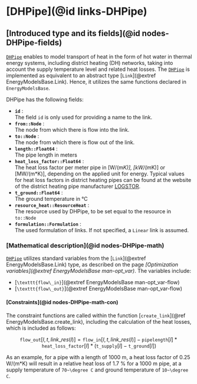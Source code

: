 # [DHPipe](@id links-DHPipe)

## [Introduced type and its fields](@id nodes-DHPipe-fields)

[`DHPipe`](@ref) enables to model transport of heat in the form of hot water in thermal energy systems, including district heating (DH) networks, taking into account the supply temperature level and related heat losses. The [`DHPipe`](@ref) is implemented as equivalent to an abstract type [`Link`](@extref EnergyModelsBase.Link). Hence, it utilizes the same functions declared in `EnergyModelsBase`.

DHPipe has the following fields:

- **`id`** :\
     The field `id` is only used for providing a name to the link.
- **`from::Node`** :\
     The node from which there is flow into the link.
- **`to::Node`** :\
     The node from which there is flow out of the link.
- **`length::Float64`** :\
    The pipe length in meters
- **`heat_loss_factor::Float64`** :\
    The heat loss factor per meter pipe in [W/(m*K)], [kW/(m*K)] or [MW/(m*K)], depending on the applied unit for energy. Typical values for heat loss factors in district heating pipes can be found at the website of the district heating pipe manufacturer [LOGSTOR](https://www.logstor.com/district-heating/logstor-lab/lambda-values).
- **`t_ground::Float64`** :\
    The ground temperature in °C
- **`resource_heat::ResourceHeat`** :\
    The resource used by DHPipe, to be set equal to the resource in `to::Node`
- **`formulation::Formulation`** :\
    The used formulation of links. If not specified, a `Linear` link is assumed.

### [Mathematical description](@id nodes-DHPipe-math)

[`DHPipe`](@ref) utilizes standard variables from the [`Link`](@extref EnergyModelsBase.Link) type, as described on the page *[Optimization variables](@extref EnergyModelsBase man-opt_var)*. The variables include:

- [``\texttt{flow\_in}``](@extref EnergyModelsBase man-opt_var-flow)
- [``\texttt{flow\_out}``](@extref EnergyModelsBase man-opt_var-flow)

#### [Constraints](@id nodes-DHPipe-math-con)

The constraint functions are called within the function [`create_link`](@ref EnergyModelsBase.create_link), including the calculation of the heat losses, which is included as follows:

  ```math
  \texttt{flow\_out}[l, t, link\_res(l)] = \texttt{flow\_in}[l, t, link\_res(l)] - \texttt{pipelength}[l] * \texttt{heat_loss_factor}[l] * (\texttt{t_{supply}}[l] - \texttt{t_{ground}}[l])
  ```

 As an example, for a pipe with a length of 1000 m, a heat loss factor of 0.25 W/(m*K) will result in a relative heat loss of 1.7 % for a 1000 m pipe, at a supply temperature of ``70~\degree C`` and ground temperature of ``10~\degree C``.
